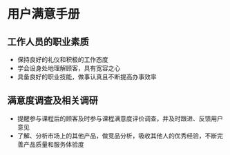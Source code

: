 # 用户满意手册



## 工作人员的职业素质
- 保持良好的礼仪和积极的工作态度
- 学会设身处地理解顾客，具有宽容之心
- 具备良好的职业技能，做事认真且不断提高办事效率

## 满意度调查及相关调研
- 提醒参与课程后的顾客及时参与课程满意度评价调查，并及时跟进、反馈用户意见
- 了解、分析市场上的其他产品，做竞品分析，吸收其他人的优秀经验，不断完善产品质量和服务体验度





